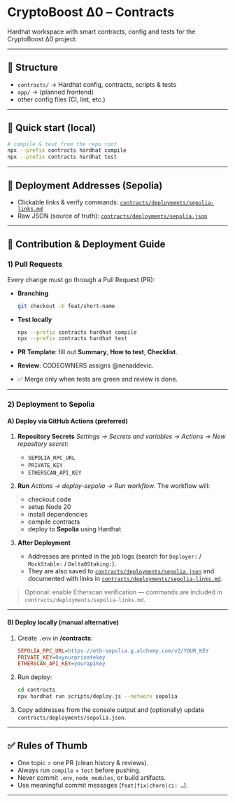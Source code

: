 # CryptoBoost Δ0 – Contracts

Hardhat workspace with smart contracts, config and tests for the CryptoBoost Δ0 project.

---

## 📂 Structure

- `contracts/` → Hardhat config, contracts, scripts & tests  
- `app/` → (planned frontend)  
- other config files (CI, lint, etc.)

---

## 🚀 Quick start (local)

```bash
# compile & test from the repo root
npx --prefix contracts hardhat compile
npx --prefix contracts hardhat test
````

---

## 🔗 Deployment Addresses (Sepolia)

* Clickable links & verify commands:
  [`contracts/deployments/sepolia-links.md`](contracts/deployments/sepolia-links.md)
* Raw JSON (source of truth):
  [`contracts/deployments/sepolia.json`](contracts/deployments/sepolia.json)

---

## 🔄 Contribution & Deployment Guide

### 1) Pull Requests

Every change must go through a Pull Request (PR):

* **Branching**

  ```bash
  git checkout -b feat/short-name
  ```
* **Test locally**

  ```bash
  npx --prefix contracts hardhat compile
  npx --prefix contracts hardhat test
  ```
* **PR Template**: fill out **Summary**, **How to test**, **Checklist**.
* **Review**: CODEOWNERS assigns @nenaddevic.
* ✅ Merge only when tests are green and review is done.

---

### 2) Deployment to Sepolia

#### A) Deploy via GitHub Actions (preferred)

1. **Repository Secrets**
   *Settings → Secrets and variables → Actions → New repository secret*:

   * `SEPOLIA_RPC_URL`
   * `PRIVATE_KEY`
   * `ETHERSCAN_API_KEY`

2. **Run**
   *Actions → deploy-sepolia → Run workflow*.
   The workflow will:

   * checkout code
   * setup Node 20
   * install dependencies
   * compile contracts
   * deploy to **Sepolia** using Hardhat

3. **After Deployment**

   * Addresses are printed in the job logs (search for `Deployer:` / `MockStable:` / `Delta0Staking:`).
   * They are also saved to
     [`contracts/deployments/sepolia.json`](contracts/deployments/sepolia.json)
     and documented with links in
     [`contracts/deployments/sepolia-links.md`](contracts/deployments/sepolia-links.md).

> Optional: enable Etherscan verification — commands are included in
> `contracts/deployments/sepolia-links.md`.

---

#### B) Deploy locally (manual alternative)

1. Create `.env` in **/contracts**:

   ```ini
   SEPOLIA_RPC_URL=https://eth-sepolia.g.alchemy.com/v2/YOUR_KEY
   PRIVATE_KEY=0xyourprivatekey
   ETHERSCAN_API_KEY=yourapikey
   ```

2. Run deploy:

   ```bash
   cd contracts
   npx hardhat run scripts/deploy.js --network sepolia
   ```

3. Copy addresses from the console output and (optionally) update
   `contracts/deployments/sepolia.json`.

---

## ✅ Rules of Thumb

* One topic = one PR (clean history & reviews).
* Always run `compile` + `test` before pushing.
* Never commit `.env`, `node_modules`, or build artifacts.
* Use meaningful commit messages (`feat|fix|chore|ci: …`).

---


